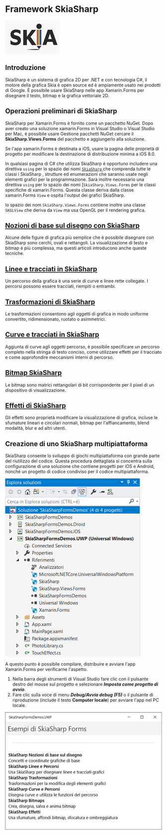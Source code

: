 # Framework SkiaSharp				

![](img/1_SS.png)



## Introduzione

SkiaSharp è un sistema di grafica 2D per .NET e con tecnologia C#,  il motore della grafica Skia è open source ed è ampiamente usato nei prodotti di Google. È possibile usare SkiaSharp nelle app Xamarin.Forms per disegnare il testo, bitmap e la grafica vettoriale 2D. 



## Operazioni preliminari di SkiaSharp

SkiaSharp per Xamarin.Forms è fornito come un pacchetto NuGet. Dopo aver creato una soluzione xamarin.Forms in Visual Studio o Visual Studio per Mac, è possibile usare Gestione pacchetti NuGet cercare il **SkiaSharp.Views.Forms** del pacchetto e aggiungerlo alla soluzione. 

Se l'app xamarin.Forms è destinata a iOS, usare la pagina delle proprietà di progetto per modificare la destinazione di distribuzione minima a iOS 8.0.

In qualsiasi pagina di C# che utilizza SkiaSharp è opportuno includere una direttiva `using` per lo spazio dei nomi [`SkiaSharp` ](https://docs.microsoft.com/it-it/dotnet/api/skiasharp) che comprenda tutte le classi i SkiaSharp , strutture ed enumerazioni che saranno usate negli elementi grafici per la programmazione. Sarà inoltre necessario una direttiva `using` per lo spazio dei nomi [`SkiaSharp.Views.Forms` per le classi specifiche di xamarin.Forms.  Questa classe deriva dalla classe xamarin.Forms `View` e ospita l'output dei grafici SkiaSharp.

lo spazio dei nom `SkiaSharp.Views.Forms` contiene inoltre una classe `SKGLView` che deriva da `View` ma usa OpenGL per il rendering grafica. 



## [Nozioni di base sul disegno con SkiaSharp](https://docs.microsoft.com/it-it/xamarin/xamarin-forms/user-interface/graphics/skiasharp/basics/index)

Alcune delle figure di grafica più semplice che è possibile disegnare con SkiaSharp sono cerchi, ovali e rettangoli. La visualizzazione di testo e bitmap è più complessa, ma questi articoli introducono anche queste tecniche.



## [Linee e tracciati in SkiaSharp](https://docs.microsoft.com/it-it/xamarin/xamarin-forms/user-interface/graphics/skiasharp/paths/index)

Un percorso della grafica è una serie di curve e linee rette collegate. I percorsi possono essere tracciati, riempiti o entrambi. 



## [Trasformazioni di SkiaSharp](https://docs.microsoft.com/it-it/xamarin/xamarin-forms/user-interface/graphics/skiasharp/transforms/index)

Le trasformazioni consentono agli oggetti di grafica in modo uniforme convertito, ridimensionato, ruotato o asimmetrici. 



## [Curve e tracciati in SkiaSharp](https://docs.microsoft.com/it-it/xamarin/xamarin-forms/user-interface/graphics/skiasharp/curves/index)

Aggiunta di curve agli oggetti percorso, è possibile specificare un percorso completo nella stringa di testo conciso, come utilizzare effetti per il tracciato e come approfondire meccanismi interni di percorso.



## [Bitmap SkiaSharp](https://docs.microsoft.com/it-it/xamarin/xamarin-forms/user-interface/graphics/skiasharp/bitmaps/index)

Le bitmap sono matrici rettangolari di bit corrispondente per il pixel di un dispositivo di visualizzazione. 



## [Effetti di SkiaSharp](https://docs.microsoft.com/it-it/xamarin/xamarin-forms/user-interface/graphics/skiasharp/effects/index)

Gli effetti sono proprietà modificare la visualizzazione di grafica, incluse le sfumature lineari e circolari normali, bitmap per l'affiancamento, blend modalità, blur e ad altri utenti.



## Creazione di uno SkiaSharp multipiattaforma

SkiaSharp consente lo sviluppo di giochi multipiattaforma con grande parte del riutilizzo del codice. Questa procedura dettagliata si concentra sulla configurazione di una soluzione che contiene progetti per iOS e Android, nonché un progetto di codice condiviso per il codice multipiattaforma.

![](img/2_SS.png)

 A questo punto è possibile compilare, distribuire e avviare l'app Xamarin.Forms per verificarne l'aspetto.

1. Nella barra degli strumenti di Visual Studio fare clic con il pulsante destro del mouse sul progetto e selezionare ***Imposta come progetto di avvio***.
2. Fare clic sulla voce di menu ***Debug/Avvia debug (F5)***  o il pulsante di riproduzione (include il testo **Computer locale**) per avviare l'app nel PC locale.

![](img/3_SS.png)

